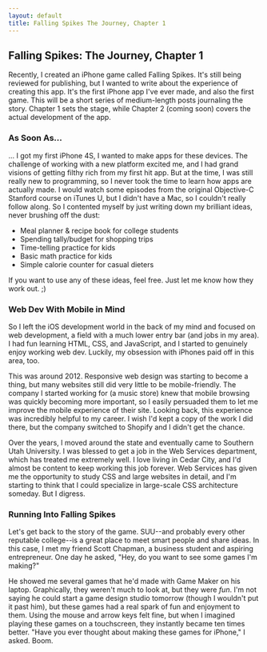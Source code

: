 ```yaml
---
layout: default
title: Falling Spikes The Journey, Chapter 1
---
```


## Falling Spikes: The Journey, Chapter 1

Recently, I created an iPhone game called Falling Spikes. It's still being reviewed for publishing, but I wanted to write about the experience of creating this app. It's the first iPhone app I've ever made, and also the first game. This will be a short series of medium-length posts journaling the story. Chapter 1 sets the stage, while Chapter 2 (coming soon) covers the actual development of the app. 

### As Soon As...

... I got my first iPhone 4S, I wanted to make apps for these devices. The challenge of working with a new platform excited me, and I had grand visions of getting filthy rich from my first hit app. But at the time, I was still really new to programming, so I never took the time to learn how apps are actually made. I would watch some episodes from the original Objective-C Stanford course on iTunes U, but I didn't have a Mac, so I couldn't really follow along. So I contented myself by just writing down my brilliant ideas, never brushing off the dust:

- Meal planner & recipe book for college students
- Spending tally/budget for shopping trips
- Time-telling practice for kids
- Basic math practice for kids
- Simple calorie counter for casual dieters

If you want to use any of these ideas, feel free. Just let me know how they work out. ;)

### Web Dev With Mobile in Mind

So I left the iOS development world in the back of my mind and focused on web development, a field with a much lower entry bar (and jobs in my area). I had fun learning HTML, CSS, and JavaScript, and I started to genuinely enjoy working web dev. Luckily, my obsession with iPhones paid off in this area, too.

This was around 2012. Responsive web design was starting to become a thing, but many websites still did very little to be mobile-friendly. The company I started working for (a music store) knew that mobile browsing was quickly becoming more important, so I easily persuaded them to let me improve the mobile experience of their site. Looking back, this experience was incredibly helpful to my career. I wish I'd kept a copy of the work I did there, but the company switched to Shopify and I didn't get the chance.

Over the years, I moved around the state and eventually came to Southern Utah University. I was blessed to get a job in the Web Services department, which has treated me extremely well. I love living in Cedar City, and I'd almost be content to keep working this job forever. Web Services has given me the opportunity to study CSS and large websites in detail, and I'm starting to think that I could specialize in large-scale CSS architecture someday. But I digress. 

### Running Into Falling Spikes

Let's get back to the story of the game. SUU--and probably every other reputable college--is a great place to meet smart people and share ideas. In this case, I met my friend Scott Chapman, a business student and aspiring entrepreneur. One day he asked, "Hey, do you want to see some games I'm making?"

He showed me several games that he'd made with Game Maker on his laptop. Graphically, they weren't much to look at, but they were *fun*. I'm not saying he could start a game design studio tomorrow (though I wouldn't put it past him), but these games had a real spark of fun and enjoyment to them. Using the mouse and arrow keys felt fine, but when I imagined playing these games on a touchscreen, they instantly became ten times better. "Have you ever thought about making these games for iPhone," I asked. Boom.

